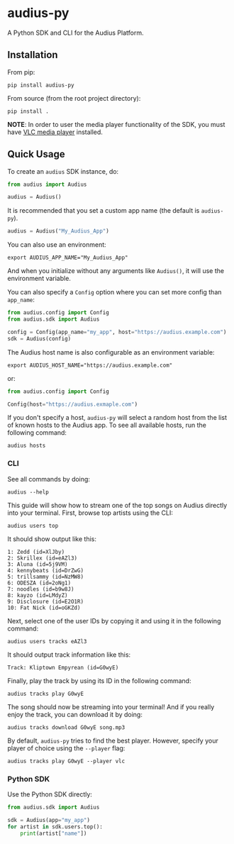 # audius-py

A Python SDK and CLI for the Audius Platform.

## Installation

From pip:

```shell
pip install audius-py
```

From source (from the root project directory):

```shell
pip install .
```

**NOTE**: In order to user the media player functionality of the SDK, you must have [VLC media player](https://www.videolan.org/vlc/) installed.

## Quick Usage

To create an `audius` SDK instance, do:

```python
from audius import Audius

audius = Audius()
```

It is recommended that you set a custom app name (the default is `audius-py`).

```python
audius = Audius("My_Audius_App")
```

You can also use an environment:

```shell
export AUDIUS_APP_NAME="My_Audius_App"
```

And when you initialize without any arguments like `Audius()`, it will use the environment variable.

You can also specify a `Config` option where you can set more config than `app_name`:

```python
from audius.config import Config
from audius.sdk import Audius

config = Config(app_name="my_app", host="https://audius.example.com")
sdk = Audius(config)
```

The Audius host name is also configurable as an environment variable:

```shell
export AUDIUS_HOST_NAME="https://audius.example.com"
```

or:

```python
from audius.config import Config

Config(host="https://audius.exmaple.com")
```

If you don't specify a host, `audius-py` will select a random host from the list of known hosts to the Audius app.
To see all available hosts, run the following command:

```shell
audius hosts
```

### CLI

See all commands by doing:

```shell
audius --help
```

This guide will show how to stream one of the top songs on Audius directly into your terminal.
First, browse top artists using the CLI:

```shell
audius users top
```

It should show output like this:

```shell
1: Zedd (id=XlJby)
2: Skrillex (id=eAZl3)
3: Aluna (id=5j9VM)
4: kennybeats (id=DrZwG)
5: trillsammy (id=NzMW8)
6: ODESZA (id=2oNg1)
7: noodles (id=b9w8J)
8: kayzo (id=LMdyZ)
9: Disclosure (id=E2O1R)
10: Fat Nick (id=oGKZd)
```

Next, select one of the user IDs by copying it and using it in the following command:

```shell
audius users tracks eAZl3
```

It should output track information like this:

```shell
Track: Kliptown Empyrean (id=G0wyE)
```

Finally, play the track by using its ID in the following command:

```shell
audius tracks play G0wyE
```

The song should now be streaming into your terminal!
And if you really enjoy the track, you can download it by doing:

```shell
audius tracks download G0wyE song.mp3
```

By default, `audius-py` tries to find the best player.
However, specify your player of choice using the `--player` flag:

```shell
audius tracks play G0wyE --player vlc
```

### Python SDK

Use the Python SDK directly:

```python
from audius.sdk import Audius

sdk = Audius(app="my_app")
for artist in sdk.users.top():
    print(artist["name"])
```
